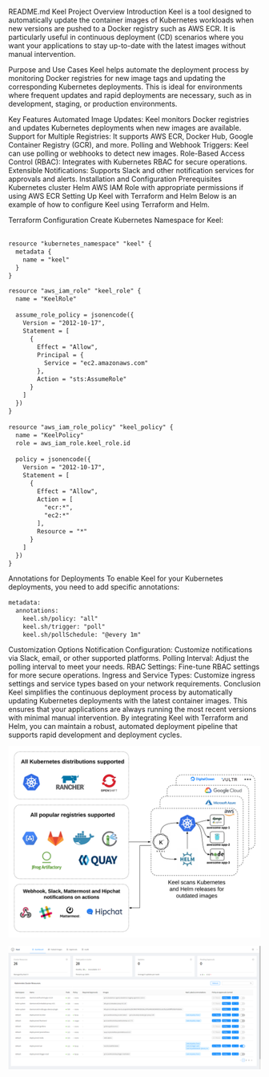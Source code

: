 README.md
Keel Project Overview
Introduction
Keel is a tool designed to automatically update the container images of Kubernetes workloads when new versions are pushed to a Docker registry such as AWS ECR. It is particularly useful in continuous deployment (CD) scenarios where you want your applications to stay up-to-date with the latest images without manual intervention.

Purpose and Use Cases
Keel helps automate the deployment process by monitoring Docker registries for new image tags and updating the corresponding Kubernetes deployments. This is ideal for environments where frequent updates and rapid deployments are necessary, such as in development, staging, or production environments.

Key Features
Automated Image Updates: Keel monitors Docker registries and updates Kubernetes deployments when new images are available.
Support for Multiple Registries: It supports AWS ECR, Docker Hub, Google Container Registry (GCR), and more.
Polling and Webhook Triggers: Keel can use polling or webhooks to detect new images.
Role-Based Access Control (RBAC): Integrates with Kubernetes RBAC for secure operations.
Extensible Notifications: Supports Slack and other notification services for approvals and alerts.
Installation and Configuration
Prerequisites
Kubernetes cluster
Helm
AWS IAM Role with appropriate permissions if using AWS ECR
Setting Up Keel with Terraform and Helm
Below is an example of how to configure Keel using Terraform and Helm.

Terraform Configuration
Create Kubernetes Namespace for Keel:


````

resource "kubernetes_namespace" "keel" {
  metadata {
    name = "keel"
  }
}

````


``````
resource "aws_iam_role" "keel_role" {
  name = "KeelRole"

  assume_role_policy = jsonencode({
    Version = "2012-10-17",
    Statement = [
      {
        Effect = "Allow",
        Principal = {
          Service = "ec2.amazonaws.com"
        },
        Action = "sts:AssumeRole"
      }
    ]
  })
}

resource "aws_iam_role_policy" "keel_policy" {
  name = "KeelPolicy"
  role = aws_iam_role.keel_role.id

  policy = jsonencode({
    Version = "2012-10-17",
    Statement = [
      {
        Effect = "Allow",
        Action = [
          "ecr:*",
          "ec2:*"
        ],
        Resource = "*"
      }
    ]
  })
}

``````


Annotations for Deployments
To enable Keel for your Kubernetes deployments, you need to add specific annotations:


``````
metadata:
  annotations:
    keel.sh/policy: "all"
    keel.sh/trigger: "poll"
    keel.sh/pollSchedule: "@every 1m"
``````

Customization Options
Notification Configuration: Customize notifications via Slack, email, or other supported platforms.
Polling Interval: Adjust the polling interval to meet your needs.
RBAC Settings: Fine-tune RBAC settings for more secure operations.
Ingress and Service Types: Customize ingress settings and service types based on your network requirements.
Conclusion
Keel simplifies the continuous deployment process by automatically updating Kubernetes deployments with the latest container images. This ensures that your applications are always running the most recent versions with minimal manual intervention. By integrating Keel with Terraform and Helm, you can maintain a robust, automated deployment pipeline that supports rapid development and deployment cycles.

![alt text](image.png)

![alt text](image-1.png)